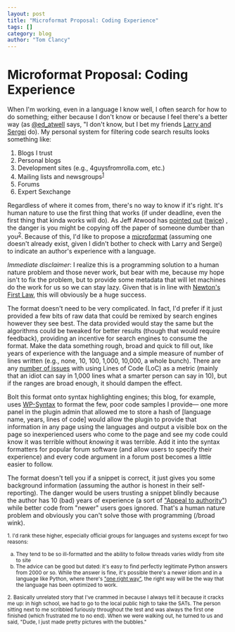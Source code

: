 ```yaml
---
layout: post
title: "Microformat Proposal: Coding Experience"
tags: []
category: blog
author: "Tom Clancy"
---
```


# Microformat Proposal: Coding Experience

When I'm working, even in a language I know well, I often search for how to do something; either because I don't know or because I feel there's a better way (as <a href="http://twitter.com/ed_atwell">@ed_atwell</a> says, "I don't know, but I bet my friends <a href="http://www.google.com/">Larry and Sergei</a> do). My personal system for filtering code search results looks something like:
<ol>
	<li>Blogs I trust</li>
	<li>Personal blogs</li>
	<li>Development sites (e.g., 4guysfromrolla.com, etc.)</li>
	<li>Mailing lists and newsgroups<sup><a href="#foot1">1</a></sup></li>
	<li>Forums</li>
	<li>Expert Sexchange</li>
</ol>

Regardless of where it comes from, there's no way to know if it's right. It's human nature to use the first thing that works (if under deadline, even the first thing that kinda works will do). As Jeff Atwood has <a href="http://www.codinghorror.com/blog/archives/001257.html">pointed out</a> (<a href="http://www.codinghorror.com/blog/archives/001268.html">twice</a>) , the danger is you might be copying off the paper of someone dumber than you<sup><a href="#foot2">2</a></sup>. Because of this, I'd like to propose a <a href="http://microformats.org/">microformat</a> (assuming one doesn't already exist, given I didn't bother to check with Larry and Sergei) to indicate an author's experience with a language.

<em>Immediate disclaimer</em>: I realize this is a programming solution to a human nature problem and those never work, but bear with me, because my hope isn't to fix the problem, but to provide some metadata that will let machines do the work for us so we can stay lazy. Given that is in line with <a href="http://en.wikipedia.org/wiki/Newton%27s_first_law#Newton.27s_first_law">Newton's First Law</a>, this will obviously be a huge success.

The format doesn't need to be very complicated. In fact, I'd prefer if it just provided a few bits of raw data that could be remixed by search engines however they see best. The data provided would stay the same but the algorithms could be tweaked for better results (though that would require feedback), providing an incentive for search engines to consume the format. Make the data something rough, broad and quick to fill out, like years of experience with the language and a simple measure of number of lines written (e.g., none, 10, 100, 1,000, 10,000, a whole bunch). There are any <a href="http://en.wikipedia.org/wiki/Source_lines_of_code#Disadvantages">number of issues</a> with using Lines of Code (LoC) as a metric (mainly that an idiot can say in 1,000 lines what a smarter person can say in 10), but if the ranges are broad enough, it should dampen the effect.

Bolt this format onto syntax highlighting engines; this blog, for example, uses <a href="http://wordpress.org/extend/plugins/wp-syntax/">WP-Syntax</a> to format the few, poor code samples I provide&mdash; one more panel in the plugin admin that allowed me to store a hash of [language name, years, lines of code] would allow the plugin to provide that information in any page using the languages and output a visible box on the page so inexperienced users who come to the page and see my code could know it was terrible without <em>knowing</em> it was terrible. Add it into the syntax formatters for popular forum software (and allow users to specify their experience) and every code argument in a forum post becomes a little easier to follow.

The format doesn't tell you if a snippet is correct, it just gives you some background information (assuming the author is honest in their self-reporting). The danger would be users trusting a snippet blindly because the author has 10 (bad) years of experience (a sort of <a href="http://en.wikipedia.org/wiki/Argument_from_authority">"Appeal to authority"</a>) while better code from "newer" users goes ignored. That's a human nature problem and obviously you can't solve those with programming (/broad wink).

<small><span id="foot1"></span>1. I'd rank these higher, especially official groups for languages and systems except for two reasons:
<ol type="a">
	<li>They tend to be so ill-formatted and the ability to follow threads varies wildly from site to site</li>
	<li>The advice can be good but dated: it's easy to find perfectly legitimate Python answers from 2000 or so. While the answer is fine, it's possible there's a newer idiom and in a language like Python, where there's <a href="http://www.python.org/dev/peps/pep-0020/">"one right way"</a>, the right way will be the way that the language has been optimized to work. </li>
</ol>

<span id="foot2"></span>2. Basically unrelated story that I've crammed in because I always tell it because it cracks me up: in high school, we had to go to the local public high to take the SATs. The person sitting next to me scribbled furiously throughout the test and was always the first one finished (which frustrated me to no end). When we were walking out, he turned to us and said, "Dude, I just made pretty pictures with the bubbles."
</small>
